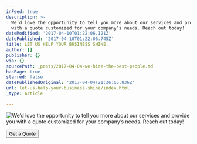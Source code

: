 ```yaml
---
inFeed: true
description: >-
  We’d love the opportunity to tell you more about our services and provide you
  with a quote customized for your company’s needs. Reach out today!
dateModified: '2017-04-10T01:22:06.121Z'
datePublished: '2017-04-10T01:22:06.745Z'
title: LET US HELP YOUR BUSINESS SHINE.
author: []
publisher: {}
via: {}
sourcePath: _posts/2017-04-04-we-hire-the-best-people.md
hasPage: true
starred: false
datePublishedOriginal: '2017-04-04T21:36:05.836Z'
url: let-us-help-your-business-shine/index.html
_type: Article

---
```

![We’d love the opportunity to tell you more about our services and provide you with a quote customized for your company’s needs. Reach out today!](https://the-grid-user-content.s3-us-west-2.amazonaws.com/6d6d5f9e-fd10-4975-8876-0abfa677105c.jpg)

<button data-role="cta" style="">Get a Quote</button>
